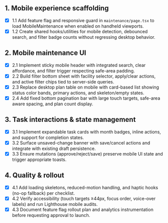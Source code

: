 ## 1. Mobile experience scaffolding
- [x] 1.1 Add feature flag and responsive guard in `maintenance/page.tsx` to load MobileMaintenance when enabled on handheld viewports.
- [x] 1.2 Create shared hooks/utilities for mobile detection, debounced search, and filter badge counts without regressing desktop behavior.

## 2. Mobile maintenance UI
- [x] 2.1 Implement sticky mobile header with integrated search, clear affordance, and filter trigger respecting safe-area padding.
- [x] 2.2 Build filter bottom sheet with facility selector, apply/clear actions, and active filter chips tied to server-side queries.
- [x] 2.3 Replace desktop plan table on mobile with card-based list showing status color bands, primary actions, and skeleton/empty states.
- [x] 2.4 Add fixed bottom pagination bar with large touch targets, safe-area aware spacing, and plan count display.

## 3. Task interactions & state management
- [x] 3.1 Implement expandable task cards with month badges, inline actions, and support for completion states.
- [x] 3.2 Surface unsaved-change banner with save/cancel actions and integrate with existing draft persistence.
- [x] 3.3 Ensure mutations (approve/reject/save) preserve mobile UI state and trigger appropriate toasts.

## 4. Quality & rollout
- [x] 4.1 Add loading skeletons, reduced-motion handling, and haptic hooks (no-op fallback) per checklist.
- [x] 4.2 Verify accessibility (touch targets ≥44px, focus order, voice-over labels) and run Lighthouse mobile audits.
- [x] 4.3 Document feature flag rollout plan and analytics instrumentation before requesting approval to launch.
